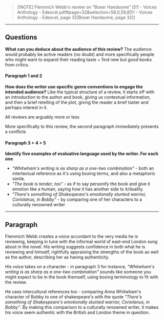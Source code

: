 
> [!NOTE] Flemmich Webb's review on "Boxer Handsome"
> [[!!! - Voices Anthology - Edexcel.pdf#page=32&selection=58,0,59,8|!!! - Voices Anthology - Edexcel, page 32|Boxer Handsome, page 32]]

-----
## Questions
**What can you deduce about the audience of this review?**
The audience would probably be active readers (no doubt) and more specifically people who might want to expand their reading taste + find new but good books from critics.

#### Paragraph 1 and 2
**How does the writer use specific genre conventions to engage the intended audience?**
Like the typical structure of a review, it starts off with an introduction to the author and book, giving us contextual information, and then a brief retelling of the plot, giving the reader a brief taster and perhaps interest in it.

All reviews are arguably more or less

More specifically to this review, the second paragraph immediately presents a conflicts

#### Paragraph 3 + 4 + 5
**Identify five examples of evaluative language used by the writer. For each one**
- *"Whitwham's writing is as sharp as a one-two combination"* - both an intertextual reference as it's using boxing terms, and also a metaphoric simile.
- *"The book is tender, too"* - as if to say personify the book and give it emotion like a human, saying how it has another side to it/duality.
- *"There's something of Shakespeare's emotionally stunted warrior, Coriolanus, in Bobby"* - by comparing one of her characters to a culturally renowned writer
-----
## Paragraph
Flemmich Webb creates a voice accordant to the very media he is reviewing, keeping in tune with the informal world of east-end London sung about in the novel. His writing suggests confidence in both what he is reviewing and himself, rightfully appraising the strengths of the book as well as the author, describing her as having authenticity.

His voice takes on a character - in paragraph 3 for instance, *"Whitwham's writing is as sharp as a one-two combination"* sounds like someone you might expect to be in the book themself, using boxing terminology to fit with the review.

He uses intercultural references too - comparing Anna Whitwham's character of Bobby to one of shakespeare's with the quote *"There's something of Shakespeare's emotionally stunted warrior, Coriolanus, in Bobby"*. By making this comparison to a culturally renowned writer, it makes his voice seem authentic with the British and London theme in question.